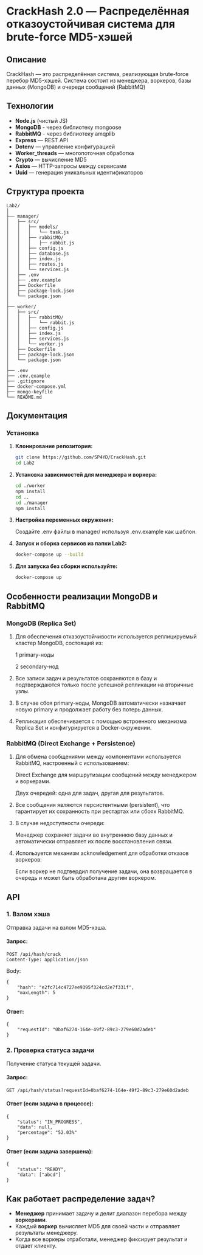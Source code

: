 # CrackHash 2.0 — Распределённая отказоустойчивая система для brute-force MD5-хэшей

## Описание  

CrackHash — это распределённая система, реализующая brute-force перебор MD5-хэшей. Система состоит из менеджера, воркеров, базы данных (MongoDB) и очереди сообщений (RabbitMQ)

## Технологии  

- **Node.js** (чистый JS)  
- **MongoDB** - через библиотеку mongoose
- **RabbitMQ** - через библиотеку amqplib
- **Express** — REST API  
- **Dotenv** — управление конфигурацией  
- **Worker_threads** — многопоточная обработка  
- **Crypto** — вычисление MD5  
- **Axios** — HTTP-запросы между сервисами  
- **Uuid** — генерация уникальных идентификаторов  

## Структура проекта  
```
Lab2/
│
├── manager/
│   ├── src/
│   │   ├── models/
│   │   │   └── task.js
│   │   ├── rabbitMQ/
│   │   │   ├── rabbit.js
│   │   ├── config.js
│   │   ├── database.js
│   │   ├── index.js
│   │   ├── routes.js
│   │   └── services.js
│   ├── .env
│   ├── .env.example
│   ├── Dockerfile
│   ├── package-lock.json
│   └── package.json
│
├── worker/
│   ├── src/
│   │   ├── rabbitMQ/
│   │   │   └── rabbit.js
│   │   ├── config.js
│   │   ├── index.js
│   │   ├── services.js
│   │   └── worker.js
│   ├── Dockerfile
│   ├── package-lock.json
│   └── package.json
│
├── .env
├── .env.example
├── .gitignore
├── docker-compose.yml
├── mongo-keyfile
└── README.md
```

## Документация
### Установка  

1. **Клонирование репозитория:**  
    ```sh
    git clone https://github.com/SP4YD/CrackHash.git
    cd Lab2
    ```
2. **Установка зависимостей для менеджера и воркера:**
    ```sh
    cd ./worker
    npm install
    cd ..
    cd ./manager
    npm install
    ```
3. **Настройка переменных окружения:**

    Создайте .env файлы в manager/ используя .env.example как шаблон.
4. **Запуск и сборка сервисов из папки Lab2:**
    ```sh
    docker-compose up --build
    ```
5. **Для запуска без сборки используйте:**
    ```sh
    docker-compose up
    ```

## Особенности реализации MongoDB и RabbitMQ
### MongoDB (Replica Set)
1. Для обеспечения отказоустойчивости используется реплицируемый кластер MongoDB, состоящий из:

    1 primary-ноды

    2 secondary-нод

2. Все записи задач и результатов сохраняются в базу и подтверждаются только после успешной репликации на вторичные узлы.

3. В случае сбоя primary-ноды, MongoDB автоматически назначает новую primary и продолжает работу без потерь данных.

4. Репликация обеспечивается с помощью встроенного механизма Replica Set и конфигурируется в Docker-окружении.

### RabbitMQ (Direct Exchange + Persistence)
1. Для обмена сообщениями между компонентами используется RabbitMQ, настроенный с использованием:

    Direct Exchange для маршрутизации сообщений между менеджером и воркерами.

    Двух очередей: одна для задач, другая для результатов.

2. Все сообщения являются персистентными (persistent), что гарантирует их сохранность при рестартах или сбоях RabbitMQ.

3. В случае недоступности очереди:

    Менеджер сохраняет задачи во внутреннюю базу данных и автоматически отправляет их после восстановления связи.

4. Используется механизм acknowledgement для обработки отказов воркеров:

    Если воркер не подтвердил получение задачи, она возвращается в очередь и может быть обработана другим воркером.

## API
### 1. Взлом хэша
Отправка задачи на взлом MD5-хэша.
#### Запрос:
```
POST /api/hash/crack
Content-Type: application/json
```
Body:
```
{
    "hash": "e2fc714c4727ee9395f324cd2e7f331f",
    "maxLength": 5
}
```
#### Ответ:
```
{
    "requestId": "0baf6274-164e-49f2-89c3-279e60d2adeb"
}
```
### 2. Проверка статуса задачи
Получение статуса текущей задачи.
#### Запрос:
```
GET /api/hash/status?requestId=0baf6274-164e-49f2-89c3-279e60d2adeb
```
#### Ответ (если задача в процессе):
```
{
    "status": "IN_PROGRESS",
    "data": null,
    "percentage": "52.03%"
}
```
#### Ответ (если задача завершена):
```
{
    "status": "READY",
    "data": ["abcd"]
}
```

## Как работает распределение задач?  

- **Менеджер** принимает задачу и делит диапазон перебора между **воркерами**.  
- Каждый **воркер** вычисляет MD5 для своей части и отправляет результаты менеджеру.  
- Когда все воркеры отработали, менеджер фиксирует результат и отдает клиенту.  